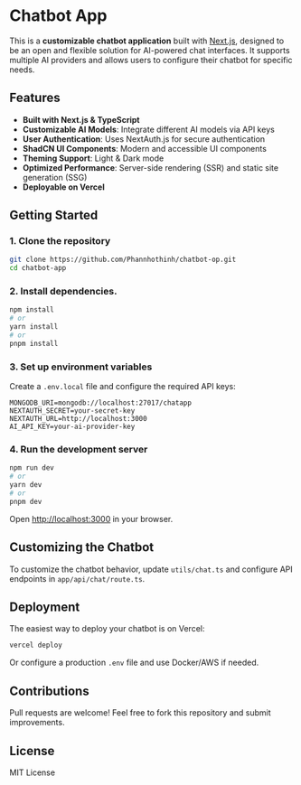 # Chatbot App

This is a **customizable chatbot application** built with [Next.js](https://nextjs.org), designed to be an open and flexible solution for AI-powered chat interfaces. It supports multiple AI providers and allows users to configure their chatbot for specific needs.

## Features
- **Built with Next.js & TypeScript**
- **Customizable AI Models**: Integrate different AI models via API keys
- **User Authentication**: Uses NextAuth.js for secure authentication
- **ShadCN UI Components**: Modern and accessible UI components
- **Theming Support**: Light & Dark mode
- **Optimized Performance**: Server-side rendering (SSR) and static site generation (SSG)
- **Deployable on Vercel**

## Getting Started

### 1. Clone the repository
```bash
git clone https://github.com/Phannhothinh/chatbot-op.git
cd chatbot-app
```

### 2. Install dependencies.
```bash
npm install
# or
yarn install
# or
pnpm install
```

### 3. Set up environment variables
Create a `.env.local` file and configure the required API keys:
```env
MONGODB_URI=mongodb://localhost:27017/chatapp
NEXTAUTH_SECRET=your-secret-key
NEXTAUTH_URL=http://localhost:3000
AI_API_KEY=your-ai-provider-key
```

### 4. Run the development server
```bash
npm run dev
# or
yarn dev
# or
pnpm dev
```

Open [http://localhost:3000](http://localhost:3000) in your browser.

## Customizing the Chatbot
To customize the chatbot behavior, update `utils/chat.ts` and configure API endpoints in `app/api/chat/route.ts`.

## Deployment
The easiest way to deploy your chatbot is on Vercel:
```bash
vercel deploy
```
Or configure a production `.env` file and use Docker/AWS if needed.

## Contributions
Pull requests are welcome! Feel free to fork this repository and submit improvements.

## License
MIT License

